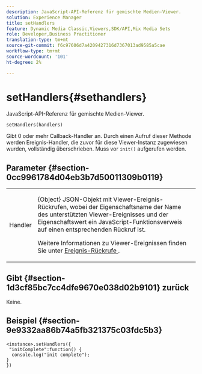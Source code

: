```yaml
---
description: JavaScript-API-Referenz für gemischte Medien-Viewer.
solution: Experience Manager
title: setHandlers
feature: Dynamic Media Classic,Viewers,SDK/API,Mix Media Sets
role: Developer,Business Practitioner
translation-type: tm+mt
source-git-commit: f6c97606d7a4209427316d7367013ad9585a5cae
workflow-type: tm+mt
source-wordcount: '101'
ht-degree: 2%

---
```



# setHandlers{#sethandlers}

JavaScript-API-Referenz für gemischte Medien-Viewer.

`setHandlers(handlers)`

Gibt 0 oder mehr Callback-Handler an. Durch einen Aufruf dieser Methode werden Ereignis-Handler, die zuvor für diese Viewer-Instanz zugewiesen wurden, vollständig überschrieben. Muss vor `init()` aufgerufen werden.

## Parameter {#section-0cc9961784d04eb3b7d50011309b0119}

<table id="table_896DFF34A68A403DB93A6D597461A573"> 
 <tbody> 
  <tr> 
   <td colname="col1"> <p> <span class="codeph"> <span class="varname"> Handler  </span> </span> </p> </td> 
   <td colname="col2"> <p> <span class="codeph"> {Object}  </span> JSON-Objekt mit Viewer-Ereignis-Rückrufen, wobei der Eigenschaftsname der Name des unterstützten Viewer-Ereignisses und der Eigenschaftswert ein JavaScript-Funktionsverweis auf einen entsprechenden Rückruf ist. </p> <p>Weitere Informationen zu Viewer-Ereignissen finden Sie unter <a href="../../../c-html5-s7-aem-asset-viewers/c-html5-mixedmedia-viewer-about/c-html5-mixedmedia-event-callbacks.md#concept-273d2cddbb7144e284b618ffaf3deabc" format="dita" scope="local"> Ereignis-Rückrufe </a>. </p> </td> 
  </tr> 
 </tbody> 
</table>

## Gibt {#section-1d3cf85bc7cc4dfe9670e038d02b9101} zurück

Keine.

## Beispiel {#section-9e9332aa86b74a5fb321375c03fdc5b3}

```
<instance>.setHandlers({ 
 "initComplete":function() { 
  console.log("init complete"); 
} 
})
```

